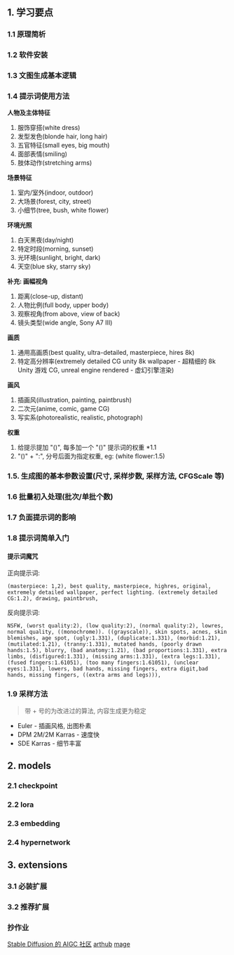 ## 1. 学习要点

### 1.1 原理简析

### 1.2 软件安装

### 1.3 文图生成基本逻辑

### 1.4 提示词使用方法

**人物及主体特征**

1. 服饰穿搭(white dress)
2. 发型发色(blonde hair, long hair)
3. 五官特征(small eyes, big mouth)
4. 面部表情(smiling)
5. 肢体动作(stretching arms)

**场景特征**

1. 室内/室外(indoor, outdoor)
2. 大场景(forest, city, street)
3. 小细节(tree, bush, white flower)

**环境光照**

1. 白天黑夜(day/night)
2. 特定时段(morning, sunset)
3. 光环境(sunlight, bright, dark)
4. 天空(blue sky, starry sky)

**补充: 画幅视角**

1. 距离(close-up, distant)
2. 人物比例(full body, upper body)
3. 观察视角(from above, view of back)
4. 镜头类型(wide angle, Sony A7 III)

**画质**

1. 通用高画质(best quality, ultra-detailed, masterpiece, hires 8k)
2. 特定高分辨率(extremely detailed CG unity 8k wallpaper - 超精细的 8k Unity 游戏 CG, unreal engine rendered - 虚幻引擎渲染)

**画风**

1. 插画风(illustration, painting, paintbrush)
2. 二次元(anime, comic, game CG)
3. 写实系(photorealistic, realistic, photograph)

**权重**

1. 给提示提加 "()", 每多加一个 "()" 提示词的权重 \*1.1
2. "()" + ":", 分号后面为指定权重, eg: (white flower:1.5)

### 1.5. 生成图的基本参数设置(尺寸, 采样步数, 采样方法, CFGScale 等)

### 1.6 批量初入处理(批次/单批个数)

### 1.7 负面提示词的影响

### 1.8 提示词简单入门

#### 提示词魔咒

正向提示词:
```
(masterpiece: 1,2), best quality, masterpiece, highres, original, extremely detailed wallpaper, perfect lighting. (extremely detailed CG:1.2), drawing, paintbrush,
```

反向提示词:
```
NSFW, (worst quality:2), (low quality:2), (normal quality:2), lowres, normal quality, ((monochrome)). ((grayscale)), skin spots, acnes, skin blemishes, age spot, (ugly:1.331), (duplicate:1.331), (morbid:1.21), (mutilated:1.21), (tranny:1.331), mutated hands, (poorly drawn hands:1.5), blurry, (bad anatomy:1.21), (bad proportions:1.331), extra limbs, (disfigured:1.331), (missing arms:1.331), (extra legs:1.331), (fused fingers:1.61051), (too many fingers:1.61051), (unclear eyes:1.331), lowers, bad hands, missing fingers, extra digit,bad hands, missing fingers, ((extra arms and legs))),
```
### 1.9 采样方法

> 带 + 号的为改进过的算法, 内容生成更为稳定

- Euler - 插画风格, 出图朴素
- DPM 2M/2M Karras - 速度快
- SDE Karras - 细节丰富

## 2. models

### 2.1 checkpoint

### 2.2 lora

### 2.3 embedding

### 2.4 hypernetwork

## 3. extensions

### 3.1 必装扩展

### 3.2 推荐扩展

### 抄作业

[Stable Diffusion 的 AIGC 社区](https://civitai.com/)
[arthub](https://arthub.ai/)
[mage](https://www.mage.space/explore)


